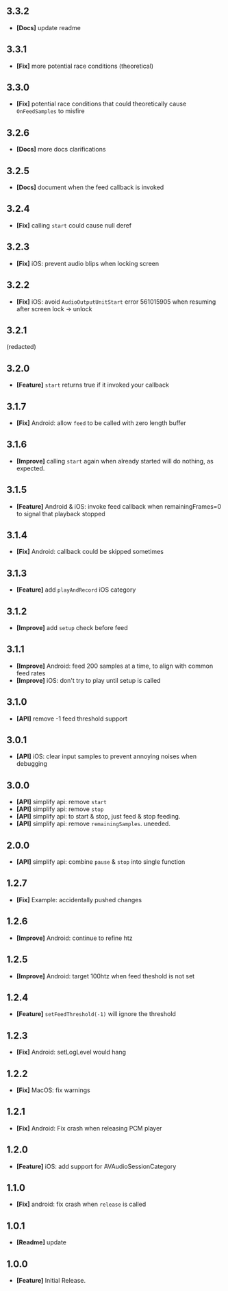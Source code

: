 ## 3.3.2
* **[Docs]** update readme

## 3.3.1
* **[Fix]** more potential race conditions (theoretical)

## 3.3.0
* **[Fix]** potential race conditions that could theoretically cause `OnFeedSamples` to misfire

## 3.2.6
* **[Docs]** more docs clarifications

## 3.2.5
* **[Docs]** document when the feed callback is invoked

## 3.2.4
* **[Fix]** calling `start` could cause null deref

## 3.2.3
* **[Fix]** iOS: prevent audio blips when locking screen

## 3.2.2
* **[Fix]** iOS: avoid `AudioOutputUnitStart` error 561015905 when resuming after screen lock → unlock

## 3.2.1
(redacted)

## 3.2.0
* **[Feature]** `start` returns true if it invoked your callback

## 3.1.7
* **[Fix]** Android: allow `feed` to be called with zero length buffer

## 3.1.6
* **[Improve]** calling `start` again when already started will do nothing, as expected.

## 3.1.5
* **[Feature]** Android & iOS: invoke feed callback when remainingFrames=0 to signal that playback stopped

## 3.1.4
* **[Fix]** Android: callback could be skipped sometimes

## 3.1.3
* **[Feature]** add `playAndRecord` iOS category

## 3.1.2
* **[Improve]** add `setup` check before feed

## 3.1.1
* **[Improve]** Android: feed 200 samples at a time, to align with common feed rates
* **[Improve]** iOS: don't try to play until setup is called

## 3.1.0
* **[API]** remove -1 feed threshold support

## 3.0.1
* **[API]** iOS: clear input samples to prevent annoying noises when debugging

## 3.0.0
* **[API]** simplify api: remove `start`
* **[API]** simplify api: remove `stop`
* **[API]** simplify api: to start & stop, just feed & stop feeding.
* **[API]** simplify api: remove `remainingSamples`. uneeded.

## 2.0.0
* **[API]** simplify api: combine `pause` & `stop` into single function

## 1.2.7
* **[Fix]** Example: accidentally pushed changes

## 1.2.6
* **[Improve]** Android: continue to refine htz

## 1.2.5
* **[Improve]** Android: target 100htz when feed theshold is not set

## 1.2.4
* **[Feature]** `setFeedThreshold(-1)` will ignore the threshold 

## 1.2.3
* **[Fix]** Android: setLogLevel would hang

## 1.2.2
* **[Fix]** MacOS: fix warnings

## 1.2.1
* **[Fix]** Android: Fix crash when releasing PCM player

## 1.2.0
* **[Feature]** iOS: add support for AVAudioSessionCategory

## 1.1.0
* **[Fix]** android: fix crash when `release` is called

## 1.0.1
* **[Readme]** update

## 1.0.0
* **[Feature]** Initial Release.
